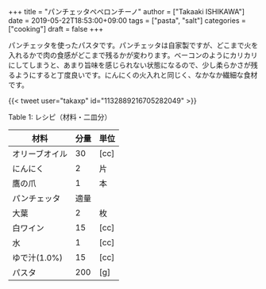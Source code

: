 +++
title = "パンチェッタペペロンチーノ"
author = ["Takaaki ISHIKAWA"]
date = 2019-05-22T18:53:00+09:00
tags = ["pasta", "salt"]
categories = ["cooking"]
draft = false
+++

パンチェッタを使ったパスタです。パンチェッタは自家製ですが、どこまで火を入れるかで肉の食感がどこまで残るかが変わります。ベーコンのようにカリカリにしてしまうと、あまり旨味を感じられない状態になるので、少し柔らかさが残るようにすると丁度良いです。にんにくの火入れと同じく、なかなか繊細な食材です。  

{{< tweet user="takaxp" id="1132889216705282049" >}}  

<div class="table-caption">
  <span class="table-number">Table 1</span>:
  レシピ（材料・二皿分）
</div>

| 材料      | 分量 | 単位 |
|---------|----|----|
| オリーブオイル | 30  | [cc] |
| にんにく  | 2   | 片   |
| 鷹の爪    | 1   | 本   |
| パンチェッタ | 適量 |      |
| 大葉      | 2   | 枚   |
| 白ワイン  | 15  | [cc] |
| 水        | 1   | [cc] |
| ゆで汁(1.0%) | 15  | [cc] |
| パスタ    | 200 | [g]  |
